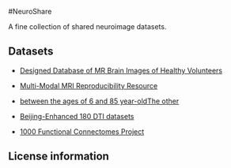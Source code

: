 #NeuroShare

A fine collection of shared neuroimage datasets.

## Datasets

* [Designed Database of MR Brain Images of Healthy Volunteers](http://www.insight-journal.org/midas/community/view/21)

* [Multi-Modal MRI Reproducibility Resource](http://www.nitrc.org/projects/multimodal)

* [between the ages of 6 and 85 year-old](http://fcon_1000.projects.nitrc.org/indi/pro/nki.html)[The other](http://fcon_1000.projects.nitrc.org/indi/pro/eNKI_RS_TRT/FrontPage.html)

* [Beijing-Enhanced 180 DTI datasets](http://www.nitrc.org/frs/?group_id=383)

* [1000 Functional Connectomes Project](http://fcon_1000.projects.nitrc.org/)

## License information

